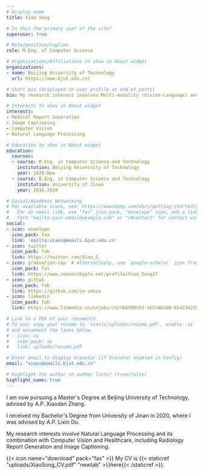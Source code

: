 ```yaml
---
# Display name
title: Xiao Song

# Is this the primary user of the site?
superuser: true

# Role/position/tagline
role: M.Eng. of Computer Science

# Organizations/Affiliations to show in About widget
organizations:
- name: Beijing University of Technology
  url: https://www.bjut.edu.cn/

# Short bio (displayed in user profile at end of posts)
bio: My research interest involves Multi-modality (Vision-Language) and its combination with Healthcare, including Radiology Report Generation, Image Captioning, etc.

# Interests to show in About widget
interests:
- Medical Report Generation
- Image Captioning
- Computer Vision
- Natural Language Processing

# Education to show in About widget
education:
  courses:
  - course: M.Eng. in Computer Science and Technology
    institution: Beijing University of Technology
    year: 2020-Now
  - course: B.Eng. in Computer Science and Technology
    institution: University of Jinan
    year: 2016-2020

# Social/Academic Networking
# For available icons, see: https://wowchemy.com/docs/getting-started/page-builder/#icons
#   For an email link, use "fas" icon pack, "envelope" icon, and a link in the
#   form "mailto:your-email@example.com" or "/#contact" for contact widget.
social:
- icon: envelope
  icon_pack: fas
  link: 'mailto:xiaos@emails.bjut.edu.cn'
- icon: twitter
  icon_pack: fab
  link: https://twitter.com/Xiao_S_
- icon: graduation-cap  # Alternatively, use `google-scholar` icon from `ai` icon pack
  icon_pack: fas
  link: https://www.researchgate.net/profile/Xiao_Song37
- icon: github
  icon_pack: fab
  link: https://github.com/im-smuze
- icon: linkedin
  icon_pack: fab
  link: https://www.linkedin.cn/injobs/in/%E6%99%93-%E5%AE%8B-054234235

# Link to a PDF of your resume/CV.
# To use: copy your resume to `static/uploads/resume.pdf`, enable `ai` icons in `params.toml`, 
# and uncomment the lines below.
# - icon: cv
#   icon_pack: ai
#   link: uploads/resume.pdf

# Enter email to display Gravatar (if Gravatar enabled in Config)
email: "xiaos@emails.bjut.edu.cn"

# Highlight the author in author lists? (true/false)
highlight_name: true
---
```


I am now pursuing a Master's Degree at Beijing University of Technology, advised by A.P. Xiaodan Zhang.

I received my Bachelor's Degree from University of Jinan in 2020, where I was advised by A.P. Lixin Du. 

My research interests involve Natural Language Processing and its combination with Computer Vision and Healthcare, including Radiology Report Generation and Image Captioning.

{{< icon name="download" pack="fas" >}} My CV is {{< staticref "uploads/XiaoSong_CV.pdf" "newtab" >}}here{{< /staticref >}}.
